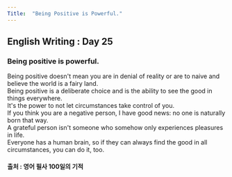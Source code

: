 ```yaml
---
Title:  "Being Positive is Powerful."
---
```


## English Writing : Day 25

### Being positive is powerful.

Being positive doesn't mean you are in denial of reality or are to naive and believe the world is a fairy land.\
Being positive is a deliberate choice and is the ability to see the good in things everywhere.\
It's the power to not let circumstances take control of you.\
If you think you are a negative person, I have good news: no one is naturally born that way.\
A grateful person isn't someone who somehow only experiences pleasures in life.\
Everyone has a human brain, so if they can always find the good in all circumstances, you can do it, too.

#### 출처 : 영어 필사 100일의 기적

